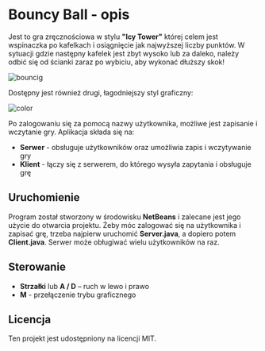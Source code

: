 <h1>Bouncy Ball - opis</h1>
  <p>
    Jest to gra zręcznościowa w stylu <strong>"Icy Tower"</strong> której celem jest wspinaczka po kafelkach i osiągnięcie jak najwyższej liczby punktów. 
    W sytuacji gdzie następny kafelek jest zbyt wysoko lub za daleko, należy odbić się od ścianki zaraz po wybiciu, aby wykonać dłuższy skok!
  
  ![bouncig](https://github.com/user-attachments/assets/8aab8e54-02f1-4e4e-85eb-873ff793f658)
  </p>
  <p>
    Dostępny jest również drugi, łagodniejszy styl graficzny:

  ![color](https://github.com/user-attachments/assets/bb8252d9-833f-4515-8dcc-a70a843a9712)
  </p>
  <p>
    Po zalogowaniu się za pomocą nazwy użytkownika, możliwe jest zapisanie i wczytanie gry.
    Aplikacja składa się na:
  </p>

  <ul>
    <li><strong>Serwer</strong> - obsługuje użytkowników oraz umożliwia zapis i wczytywanie gry</li>
    <li><strong>Klient</strong> - łączy się z serwerem, do którego wysyła zapytania i obsługuje grę</li>
  </ul>

  <h2>Uruchomienie</h2>
  <p>
    Program został stworzony w środowisku <strong>NetBeans</strong> i zalecane jest jego użycie do otwarcia projektu.
    Żeby móc zalogować się na użytkownika i zapisać grę, trzeba najpierw uruchomić <strong>Server.java</strong>, a dopiero potem <strong>Client.java</strong>.
    Serwer może obługiwać wielu użytkowników na raz.
  </p>

  <h2>Sterowanie</h2>
  <ul>
    <li><strong>Strzałki</strong> lub <strong>A / D</strong> – ruch w lewo i prawo</li>
    <li><strong>M</strong> - przełączenie trybu graficznego</li>
  </ul>

  <h2>Licencja</h2>
  <p>
    Ten projekt jest udostępniony na licencji MIT.
  </p>
